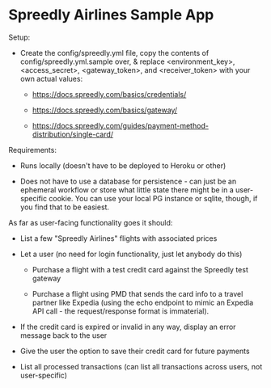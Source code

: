 # Spreedly Airlines Sample App

Setup:

* Create the config/spreedly.yml file, copy the contents of config/spreedly.yml.sample over, & replace <environment_key>, <access_secret>, <gateway_token>, and <receiver_token> with your own actual values:

  * https://docs.spreedly.com/basics/credentials/

  * https://docs.spreedly.com/basics/gateway/

  * https://docs.spreedly.com/guides/payment-method-distribution/single-card/

Requirements:

* Runs locally (doesn't have to be deployed to Heroku or other)

* Does not have to use a database for persistence - can just be an ephemeral workflow or store what little state there might be in a user-specific cookie. You can use your local PG instance or sqlite, though, if you find that to be easiest.

As far as user-facing functionality goes it should:

* List a few "Spreedly Airlines" flights with associated prices

* Let a user (no need for login functionality, just let anybody do this)

  - Purchase a flight with a test credit card against the Spreedly test gateway
  
  - Purchase a flight using PMD that sends the card info to a travel partner like Expedia (using the echo endpoint to mimic an Expedia API call - the request/response format is immaterial). 

* If the credit card is expired or invalid in any way, display an error message back to the user

* Give the user the option to save their credit card for future payments

* List all processed transactions (can list all transactions across users, not user-specific)


